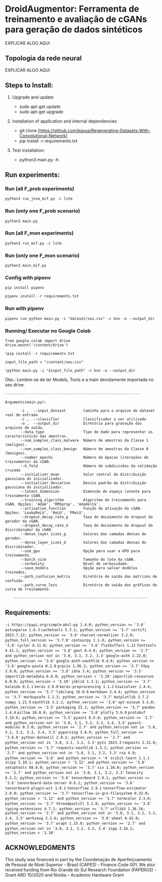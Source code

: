 # DroidAugmentor: Ferramenta de treinamento e avaliação de cGANs para geração de dados sintéticos

EXPLICAR ALGO AQUI


## Topologia da rede neural

EXPLICAR ALGO AQUI


## Steps to Install:

1. Upgrade and update
    - sudo apt-get update
    - sudo apt-get upgrade 
    
2. Installation of application and internal dependencies
    - git clone [https://github.com/kayua/Regenerating-Datasets-With-Convolutional-Network]
    - pip install -r requirements.txt
    
3. Test installation:
    - python3 main.py -h


## Run experiments:

###  Run (all F_prob experiments)
`python3 run_jnsm_mif.py -c lstm`

### Run (only one F_prob scenario)
`python3 main.py`

###  Run (all F_mon experiments)
`python3 run_mif.py -c lstm`

### Run (only one F_mon scenario)
`python3 main_mif.py`

### Config with pipenv

```
pip install pipenv
```
```
pipenv install -r requirements.txt
```

### Run with pipenv
```
pipenv run python main.py -i "dataset/seu.csv" -c knn -o --output_dir
```


### Running/ Executar no Google Colab

```
from google.colab import drive
drive.mount('/content/drive')
```

```
!pip install -r requirements.txt
```
```
input_file_path = "/content/seu.csv"
```

```
!python main.py -i "$input_file_path" -c knn -o --output_dir
```

Obs.: Lembre-se de ter Models, Tools e a main devidamente importada no seu drive.



    --------------------------------------------------------------
   
    Arguments(main.py):

           -i ,  --input_dataset        Caminho para o arquivo do dataset real de entrada         
           -c ,  --classifier           Classificador a ser utilizado     
           -o ,  --output_dir           Diretório para gravação dos arquivos de saída.
           --data_type                  Tipo de dado para representar as características das amostras.
           --num_samples_class_malware  Número de amostras da Classe 1 (maligno).
           --num_samples_class_benign   Número de amostras da Classe 0 (benigno).
           --number_epochs              Número de épocas (iterações de treinamento) da cGAN.
           --k_fold                     Número de subdivisões da validação cruzada 
           --initializer_mean           Valor central da distribuição gaussiana do inicializador.
           --initializer_deviation      Desvio padrão da distribuição gaussiana do inicializador.
           --latent_dimension           Dimensão do espaço latente para treinamento cGAN.
           --training_algorithm         Algoritmo de treinamento para cGAN. Opções: 'Adam', 'RMSprop', 'Adadelta'.
           --activation_function        Função de ativação da cGAN. Opções: 'LeakyReLU', 'ReLU', 'PReLU'.
           --dropout_decay_rate_g       Taxa de decaimento do dropout do gerador da cGAN.
           --dropout_decay_rate_d       Taxa de decaimento do dropout do discriminador da cGAN.
           --dense_layer_sizes_g        Valores das camadas densas do gerador.
           --dense_layer_sizes_d        Valores das camadas densas do discriminador.
           --use_gpu                    Opção para usar a GPU para treinamento.
           --batch_size                 Tamanho do lote da cGAN.
           --verbosity                  Nível de verbosidade.
           --save_models                Opção para salvar modelos treinados.
           --path_confusion_matrix      Diretório de saída das matrizes de confusão.
           --path_curve_loss            Diretório de saída dos gráficos de curva de treinamento.

        --------------------------------------------------------------
        



## Requirements:

`-i https://pypi.org/simple`
`absl-py 1.4.0; python_version >= '3.6'`
`astunparse 1.6.3`
`cachetools 5.3.1; python_version >= '3.7'`
`certifi 2023.7.22; python_version >= '3.6'`
`charset-normalizer 3.2.0; python_full_version >= '3.7.0'`
`contourpy 1.1.0; python_version >= '3.8'`
`cycler 0.11.0; python_version >= '3.6'`
`flatbuffers 1.12`
`fonttools 4.41.1; python_version >= '3.8'`
`gast 0.4.0; python_version >= '2.7' and python_version not in '3.0, 3.1, 3.2, 3.3'`
`google-auth 2.22.0; python_version >= '3.6'`
`google-auth-oauthlib 0.4.6; python_version >= '3.6'`
`google-pasta 0.2.0`
`grpcio 1.56.2; python_version >= '3.7'`
`h5py 3.9.0; python_version >= '3.8'`
`idna 3.4; python_version >= '3.5'`
`importlib-metadata 6.8.0; python_version < '3.10'`
`importlib-resources 6.0.0; python_version < '3.10'`
`joblib 1.3.1; python_version >= '3.7'`
`kaleido 0.2.1`
`keras 2.9.0`
`keras-preprocessing 1.1.2`
`kiwisolver 1.4.4; python_version >= '3.7'`
`libclang 16.0.6`
`markdown 3.4.4; python_version >= '3.7'`
`markupsafe 2.1.3; python_version >= '3.7'`
`matplotlib 3.7.2`
`numpy 1.21.5`
`oauthlib 3.2.2; python_version >= '3.6'`
`opt-einsum 3.3.0; python_version >= '3.5'`
`packaging 23.1; python_version >= '3.7'`
`pandas 1.4.4`
`pillow 10.0.0; python_version >= '3.8'`
`plotly 5.6.0`
`protobuf 3.19.6; python_version >= '3.5'`
`pyasn1 0.5.0; python_version >= '2.7' and python_version not in '3.0, 3.1, 3.2, 3.3, 3.4, 3.5'`
`pyasn1-modules 0.3.0; python_version >= '2.7' and python_version not in '3.0, 3.1, 3.2, 3.3, 3.4, 3.5'`
`pyparsing 3.0.9; python_full_version >= '3.6.8'`
`python-dateutil 2.8.2; python_version >= '2.7' and python_version not in '3.0, 3.1, 3.2, 3.3'`
`pytz 2023.3`
`requests 2.31.0; python_version >= '3.7'`
`requests-oauthlib 1.3.1; python_version >= '2.7' and python_version not in '3.0, 3.1, 3.2, 3.3'`
`rsa 4.9; python_version >= '3.6' and python_version < '4'`
`scikit-learn 1.1.1`
`scipy 1.10.1; python_version < '3.12' and python_version >= '3.8'`
`setuptools 68.0.0; python_version >= '3.7'`
`six 1.16.0; python_version >= '2.7' and python_version not in '3.0, 3.1, 3.2, 3.3'`
`tenacity 8.2.2; python_version >= '3.6'`
`tensorboard 2.9.1; python_version >= '3.6'`
`tensorboard-data-server 0.6.1; python_version >= '3.6'`
`tensorboard-plugin-wit 1.8.1`
`tensorflow 2.9.1`
`tensorflow-estimator 2.9.0; python_version >= '3.7'`
`tensorflow-io-gcs-filesystem 0.32.0; python_version < '3.12' and python_version >= '3.7'`
`termcolor 2.3.0; python_version >= '3.7'`
`threadpoolctl 3.2.0; python_version >= '3.8'`
`typing-extensions 4.7.1; python_version >= '3.7'`
`urllib3 1.26.16; python_version >= '2.7' and python_version not in '3.0, 3.1, 3.2, 3.3, 3.4, 3.5'`
`werkzeug 2.3.6; python_version >= '3.8'`
`wheel 0.41.0; python_version >= '3.7'`
`wrapt 1.15.0; python_version >= '2.7' and python_version not in '3.0, 3.1, 3.2, 3.3, 3.4'`
`zipp 3.16.2; python_version < '3.10'`




## ACKNOWLEDGMENTS


This study was financed in part by the Coordenação
de Aperfeiçoamento de Pessoal de Nível Superior - Brasil
(CAPES) - Finance Code 001. We also received funding from
Rio Grande do Sul Research Foundation (FAPERGS) - Grant
ARD 10/2020 and Nvidia – Academic Hardware Grant

